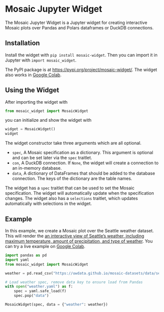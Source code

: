 # Mosaic Jupyter Widget

The Mosaic Jupyter Widget is a Jupyter widget for creating interactive Mosaic plots over Pandas and Polars dataframes or DuckDB connections.

## Installation

Install the widget with `pip install mosaic-widget`. Then you can import it in Jupyter with `import mosaic_widget`.

The PyPI package is at https://pypi.org/project/mosaic-widget/. The widget also works in [Google Colab](https://colab.research.google.com/drive/1Txy6L_of8_lJFImKEkhUCqZX70yKpYnv#scrollTo=leuzblN47K-T&line=1&uniqifier=1).

## Using the Widget

After importing the widget with

```python
from mosaic_widget import MosaicWidget
```

you can initialize and show the widget with

```python
widget = MosaicWidget()
widget
```

The widget constructor take three arguments which are all optional.

* `spec`, A Mosaic specification as a dictionary. This argument is optional and can be set later via the `spec` traitlet.
* `con`, A DuckDB connection. If `None`, the widget will create a connection to an in-memory database.
* `data`, A dictionary of DataFrames that should be added to the database connection. The keys of the dictionary are the table names.

The widget has a `spec` traitlet that can be used to set the Mosaic specification. The widget will automatically update when the specification changes. The widget also has a `selections` traitlet, which updates automatically with selections in the widget.

## Example

In this example, we create a Mosaic plot over the Seattle weather dataset. This will render the [an interactive view of Seattle’s weather, including maximum temperature, amount of precipitation, and type of weather](/examples/weather.html). You can try a live example on [Google Colab](https://colab.research.google.com/drive/1Txy6L_of8_lJFImKEkhUCqZX70yKpYnv#scrollTo=leuzblN47K-T&line=1&uniqifier=1).

```python
import pandas as pd
import yaml
from mosaic_widget import MosaicWidget

weather = pd.read_csv("https://uwdata.github.io/mosaic-datasets/data/seattle-weather.csv", parse_dates=['date'])

# Load weather spec, remove data key to ensure load from Pandas
with open("weather.yaml") as f:
    spec = yaml.safe_load(f)
    spec.pop("data")

MosaicWidget(spec, data = {"weather": weather})
```
